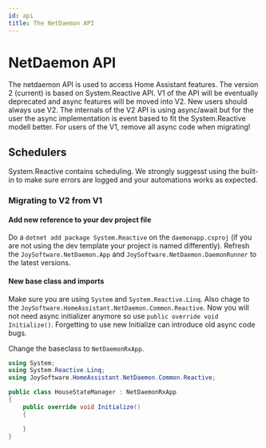```yaml
---
id: api
title: The NetDaemon API
---
```


# NetDaemon API

The netdaemon API is used to access Home Assistant features. The version 2 (current) is based on System.Reactive API. V1 of the API will be eventually deprecated and async features will be moved into V2. New users should always use V2. The internals of the V2 API is using async/await but for the user the async implementation is event based to fit the System.Reactive modell better. For users of the V1, remove all async code when migrating!

## Schedulers

System.Reactive contains scheduling. We strongly suggesst using the built-in to make sure errors are logged and your automations works as expected.

### Migrating to V2 from V1

#### Add new reference to your dev project file

Do a `dotnet add package System.Reactive` on the `daemonapp.csproj` (if you are not using the dev template your project is named differently).
Refresh the `JoySoftware.NetDaemon.App` and `JoySoftware.NetDaemon.DaemonRunner` to the latest versions.

#### New base class and imports

Make sure you are using `System` and `System.Reactive.Linq`. Also chage to the `JoySoftware.HomeAssistant.NetDaemon.Common.Reactive`. Now you will not need async initializer anymore so use `public override void Initialize()`. Forgetting to use new Initialize can introduce old async code bugs.

Change the baseclass to `NetDaemonRxApp`.

```csharp
using System;
using System.Reactive.Linq;
using JoySoftware.HomeAssistant.NetDaemon.Common.Reactive;

public class HouseStateManager : NetDaemonRxApp
{
    public override void Initialize()
    {

    }
}

```




